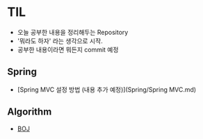 # TIL
- 오늘 공부한 내용을 정리해두는 Repository
- '뭐라도 하자' 라는 생각으로 시작.
- 공부한 내용이라면 뭐든지 commit 예정

## Spring

- [Spring MVC 설정 방법 (내용 추가 예정)](Spring/Spring MVC.md)

## Algorithm

- [BOJ](https://github.com/rlawngus0910/TIL/tree/main/Baekjoon)